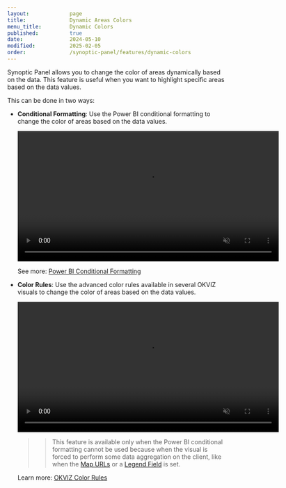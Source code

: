```yaml
---
layout:             page
title:              Dynamic Areas Colors
menu_title:         Dynamic Colors
published:          true
date:               2024-05-10
modified:           2025-02-05
order:              /synoptic-panel/features/dynamic-colors
---
```

Synoptic Panel allows you to change the color of areas dynamically based on the data. This feature is useful when you want to highlight specific areas based on the data values.

This can be done in two ways:

- **Conditional Formatting**: Use the Power BI conditional formatting to change the color of areas based on the data values.

    <video src="./images/conditional-formatting.mp4" width="600" autoplay loop muted></video>

    See more: [Power BI Conditional Formatting](https://learn.microsoft.com/en-us/power-bi/create-reports/desktop-conditional-table-formatting)

- **Color Rules**: Use the advanced color rules available in several OKVIZ visuals to change the color of areas based on the data values.

    <video src="./images/color-rules.mp4" width="600" autoplay loop muted></video>

    >> This feature is available only when the Power BI conditional formatting cannot be used because when the visual is forced to perform some data aggregation on the client, like when the [Map URLs](filtering-maps.md#map-urls) or a [Legend Field](../fields/legend.md) is set.
    
    Learn more: [OKVIZ Color Rules](../../../visuals/features/color-rules.md)

